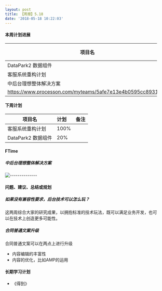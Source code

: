 ```yaml
---
layout: post
title: 【周报】5.18
date: '2018-05-18 10:22:03'
---
```


#### 本周计划进展

| 项目名         | 进度              | 备注  |
| ------------- |:----------------| :---------|
| DataPark2 数据组件 |  20% |  |
| 客服系统重构计划 |  80%   |
| 中后台理想整体解决方案 |  70% | 
https://www.processon.com/myteams/5afe7e13e4b0595cc8931e49 |

#### 下周计划

| 项目名         | 计划              | 备注  |
| ------------- |:----------------| :---------|
| 客服系统重构计划 |  100%   |
| DataPark2 数据组件 |  20% |  |


#### FTime 
##### 中后台理想整体解决方案

![--------------](/content/images/2018/05/--------------.png)

#### 问题、建议、总结或规划
##### 如果没有兼容性要求，后台技术可以怎么玩？
这两周综合大家的研究成果，以拥抱标准的技术玩法，既可以满足业务开发，也可以在技术上创造更多可能性。

##### 合同普通文案升级
合同普通文案可以在两点上进行升级
* 内容编辑的丰富性
* 内容的优化，比如AMP的运用



#### 长期学习计划
- 《得到》

